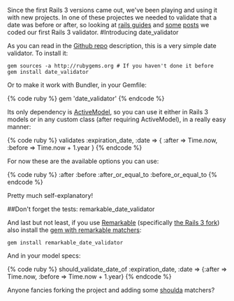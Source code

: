 Since the first Rails 3 versions came out, we've been playing and using it with new projects. In one of these projectes we needed to validate that a date was before or after, so looking at [rails guides](http://guides.rails.info/3_0_release_notes.html#validations) and [some](http://thelucid.com/2010/01/08/sexy-validation-in-edge-rails-rails-3/) [posts](http://lindsaar.net/2010/1/31/validates_rails_3_awesome_is_true) we coded our first Rails 3 validator.
#Introducing date_validator

As you can read in the [Github repo](http://github.com/codegram/date_validator) description, this is a very simple date validator. To install it:

    gem sources -a http://rubygems.org # If you haven't done it before
    gem install date_validator

Or to make it work with Bundler, in your Gemfile:

{% code ruby %}
gem 'date_validator'
{% endcode %}

Its only dependency is [ActiveModel](http://github.com/rails/rails/tree/master/activemodel), so you can use it either in Rails 3 models or in any custom class (after requiring ActiveModel), in a really easy manner:

{% code ruby %}
validates :expiration_date, :date => { :after => Time.now, :before => Time.now + 1.year }
{% endcode %}

For now these are the available options you can use:

{% code ruby %}
:after
:before
:after_or_equal_to
:before_or_equal_to
{% endcode %}

Pretty much self-explanatory!

##Don't forget the tests: remarkable_date_validator

And last but not least, if you use [Remarkable](http://github.com/carlosbrando/remarkable) (specifically [the Rails 3 fork](http://github.com/hosh/remarkable)) also install the [gem with remarkable matchers](http://github.com/codegram/remarkable_date_validator/):

    gem install remarkable_date_validator

And in your model specs:

{% code ruby %}
should_validate_date_of :expiration_date, :date => {:after => Time.now, :before => Time.now + 1.year}
{% endcode %}

Anyone fancies forking the project and adding some [shoulda](http://github.com/thoughtbot/shoulda) matchers?
